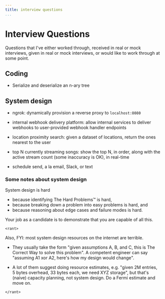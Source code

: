 ```yaml
---
title: interview questions
...
```


# Interview Questions

Questions that I've either worked through, received in real or mock interviews,
given in real or mock interviews, or would like to work through at some point.

## Coding

* Serialize and deserialize an n-ary tree

## System design

* ngrok: dynamically provision a reverse proxy to `localhost:8080`

* internal webhook delivery platform: allow internal services to deliver
  webhooks to user-provided webhook handler endpoints

* location proximity search: given a dataset of locations, return the ones
  nearest to the user

* top N currently streaming songs: show the top N, in order, along with the
  active stream count (some inaccuracy is OK), in real-time

* schedule send, a la email, Slack, or text

### Some notes about system design

System design is hard

* because identifying The Hard Problems™ is hard,
* because breaking down a problem into easy problems is hard, and
* because reasoning about edge cases and failure modes is hard.

Your job as a candidate is to demonstrate that you are capable of all this.

`<rant>`

Also, FYI: most system design resources on the internet are terrible.

* They usually take the form "given assumptions A, B, and C, this is The
  Correct Way to solve this problem". A competent engineer can say "assuming
  A1 xor A2, here's how my design would change".

* A lot of them suggest doing resource estimates, e.g. "given 2M entries, 5
  bytes overhead, 33 bytes each, we need XYZ storage", but that's (naive)
  capacity planning, not system design. Do a Fermi estimate and move on.

`</rant>`
